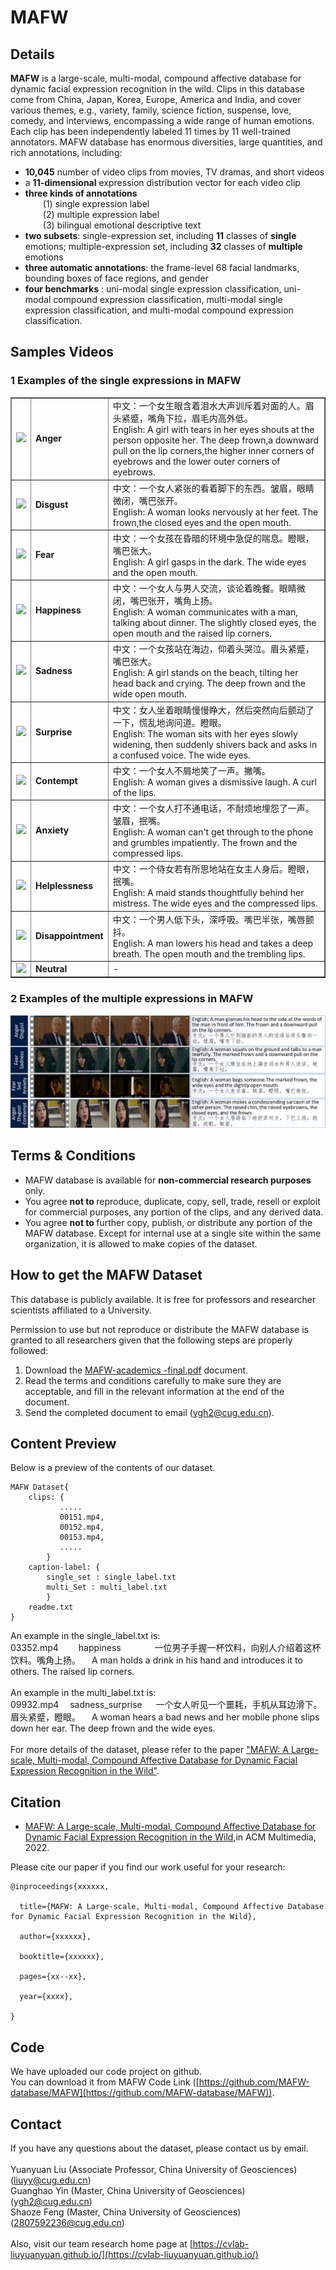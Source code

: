 
# MAFW

## Details

<b>MAFW</b> is a large-scale, multi-modal, compound affective database for dynamic facial expression recognition in the wild. Clips in this database come from China, Japan, Korea, Europe, America and India, and cover various themes, e.g., variety, family, science fiction, suspense, love, comedy, and interviews, encompassing a wide range of human emotions. Each clip has been independently labeled 11 times by 11 well-trained annotators. MAFW database has enormous diversities, large quantities, and rich annotations, including:

- <b>10,045</b> number of video clips from movies, TV dramas, and short videos
- a <b>11-dimensional</b>  expression distribution vector for each video clip
- <b>three kinds of annotations</b><br/> &emsp;&emsp;(1) single expression label<br />    &emsp;&emsp;(2) multiple expression label<br />  &emsp;&emsp;(3) bilingual emotional descriptive text
-  <b>two subsets</b>: single-expression set, including <b>11</b> classes of <b>single</b>  emotions; multiple-expression set, including  <b>32</b> classes of  <b>multiple </b>emotions
-  <b>three automatic annotations</b>: the frame-level 68 facial landmarks, bounding boxes of face regions, and gender
- <b>four benchmarks</b> : uni-modal single expression classification, uni-modal  compound expression classification, multi-modal single expression classification, and multi-modal compound expression classification.


## Samples Videos


### 1 Examples of the single expressions in MAFW

<table id="tfhover" class="tftable" border="1">
<tr><td><image src="samples-gif/anger_07317_4s.gif" /></td><td><b>Anger</b></td><td>中文：一个女生眼含着泪水大声训斥着对面的人。眉头紧蹙，嘴角下拉，眉毛内高外低。<br />English: A girl with tears in her eyes shouts at the person opposite her. The deep frown,a downward pull on the lip corners,the higher inner corners of eyebrows and the lower outer corners of eyebrows.</td></tr>
<tr><td><image src="samples-gif/disgust_07734.gif" /></td><td><b>Disgust</b></td><td>中文：一个女人紧张的看着脚下的东西。皱眉，眼睛微闭，嘴巴张开。<br />English: A woman looks nervously at her feet. The frown,the closed eyes and  the  open mouth.</td></tr>
<tr><td><image src="samples-gif/fear_09246.gif" /></td><td><b>Fear</b></td><td>中文：一个女孩在昏暗的环境中急促的喘息。瞪眼，嘴巴张大。<br />English: A girl gasps in the dark. The wide eyes and the open mouth.</td></tr>
<tr><td><image src="samples-gif/happy_01440.gif" /></td><td><b>Happiness</b></td><td>中文：一个女人与男人交流，谈论着晚餐。眼睛微闭，嘴巴张开，嘴角上扬。<br />English: A woman communicates with a man, talking about dinner. The slightly closed eyes, the open mouth and the raised lip corners.</td></tr>
<tr><td><image src="samples-gif/sad_00467.gif" /></td><td><b>Sadness</b></td><td>中文：一个女孩站在海边，仰着头哭泣。眉头紧蹙，嘴巴张大。<br />English: A girl stands on the beach, tilting her head back and crying. The deep frown and the wide open mouth.</td></tr>
<tr><td><image src="samples-gif/surprise_15152.gif" /></td><td><b>Surprise</b></td><td>中文：女人坐着眼睛慢慢睁大，然后突然向后颤动了一下，慌乱地询问道。瞪眼。<br />English: The woman sits with her eyes slowly widening, then suddenly shivers back and asks in a confused voice. The wide eyes.</td></tr>
<tr><td><image src="samples-gif/contempt_08668.gif" /></td><td><b>Contempt</b></td><td>中文：一个女人不屑地笑了一声。撇嘴。<br />English: A woman gives a dismissive laugh. A curl of the lips.</td></tr>
<tr><td><image src="samples-gif/anxiety_07499.gif" /></td><td><b>Anxiety</b></td><td>中文：一个女人打不通电话，不耐烦地埋怨了一声。皱眉，抿嘴。<br />English: A woman can't get through to the phone and grumbles impatiently. The  frown and the compressed lips.</td></tr>
<tr><td><image src="samples-gif/helplessness_08581.gif" /></td><td><b>Helplessness</b></td><td>中文：一个侍女若有所思地站在女主人身后。瞪眼，抿嘴。<br />English: A maid stands thoughtfully behind her mistress. The wide eyes and the compressed lips.</td></tr>
<tr><td><image src="samples-gif/disappointment_09683.gif" /></td><td><b>Disappointment</b></td><td>中文：一个男人低下头，深呼吸。嘴巴半张，嘴唇颤抖。<br />English: A man lowers his head and takes a deep breath. The open mouth and the trembling lips.</td></tr>
<tr><td><image src="samples-gif/neutral_00120_3s.gif" /></td><td><b>Neutral</b></td><td>-</td></tr>
</table>

### 2 Examples of the multiple expressions in MAFW
![image](imgs/image04.png)


## Terms & Conditions

- MAFW database is available for  <b>non-commercial research purposes </b> only.
- You agree  <b>not to </b> reproduce, duplicate, copy, sell, trade, resell or exploit for commercial purposes, any portion of the clips, and any derived data.
- You agree  <b>not to </b> further copy, publish, or distribute any portion of the MAFW database. Except for internal use at a single site within the same organization, it is allowed to make copies of the dataset.



##  How to get the MAFW Dataset

This database is publicly available. It is free for professors and researcher scientists affiliated to a University.

Permission to use but not reproduce or distribute the MAFW database is granted to all researchers given that the following steps are properly followed:
1. Download the [MAFW-academics -final.pdf](/academics/mafw-academics-final.pdf) document.
2. Read the terms and conditions carefully to make sure they are acceptable, and fill in the relevant information at the end of the document.
3. Send the completed document to email (ygh2@cug.edu.cn).

## Content Preview
Below is a preview of the contents of our dataset.

```
MAFW Dataset{
	clips: {
	       .....
	       00151.mp4,
	       00152.mp4,
	       00153.mp4,
	       .....
		}
	caption-label: {
		single_set : single_label.txt
		multi_Set : multi_label.txt		 
		}
	readme.txt
}
```
An example in the single_label.txt is:<br>
03352.mp4  &emsp;&emsp;happiness	 &emsp; &emsp;&emsp;    一位男子手握一杯饮料，向别人介绍着这杯饮料。嘴角上扬。	 &emsp;A man holds a drink in his hand and introduces it to others. The raised lip corners.
<br>
<br>
An example in the multi_label.txt is:<br>
09932.mp4 &emsp;sadness_surprise &emsp;	一个女人听见一个噩耗，手机从耳边滑下。眉头紧蹙，瞪眼。	 &emsp;A woman hears a bad news and her mobile phone slips down her ear. The deep frown and the wide eyes.
<br>
<br>
For more details of the dataset, please refer to the paper ["MAFW: A Large-scale, Multi-modal, Compound Affective Database for Dynamic Facial Expression Recognition in the Wild"](/academics/MAFW.pdf).
## Citation

- [MAFW: A Large-scale, Multi-modal, Compound Affective Database for Dynamic Facial Expression Recognition in the Wild](/academics/MAFW.pdf),in ACM Multimedia, 2022.

Please cite our paper if you find our work useful for your research:

```
@inproceedings{xxxxxx,

  title={MAFW: A Large-scale, Multi-modal, Compound Affective Database for Dynamic Facial Expression Recognition in the Wild},

  author={xxxxxx},

  booktitle={xxxxxx},

  pages={xx--xx},

  year={xxxx},

}
```
##  Code
We have uploaded our code project on github.
<br>
You can download it from MAFW Code Link ([https://github.com/MAFW-database/MAFW](https://github.com/MAFW-database/MAFW)).

## Contact 

If you have any questions about the dataset, please contact us by email.
<br>
<br>
Yuanyuan Liu (Associate Professor, China University of Geosciences)([liuyy@cug.edu.cn]())
<br>
Guanghao Yin (Master, China University of Geosciences) ([ygh2@cug.edu.cn]())
<br>
Shaoze  Feng (Master, China University of Geosciences)([2807592236@cug.edu.cn]())
<br>
<br>
Also, visit our team research home page at [https://cvlab-liuyuanyuan.github.io/](https://cvlab-liuyuanyuan.github.io/)


